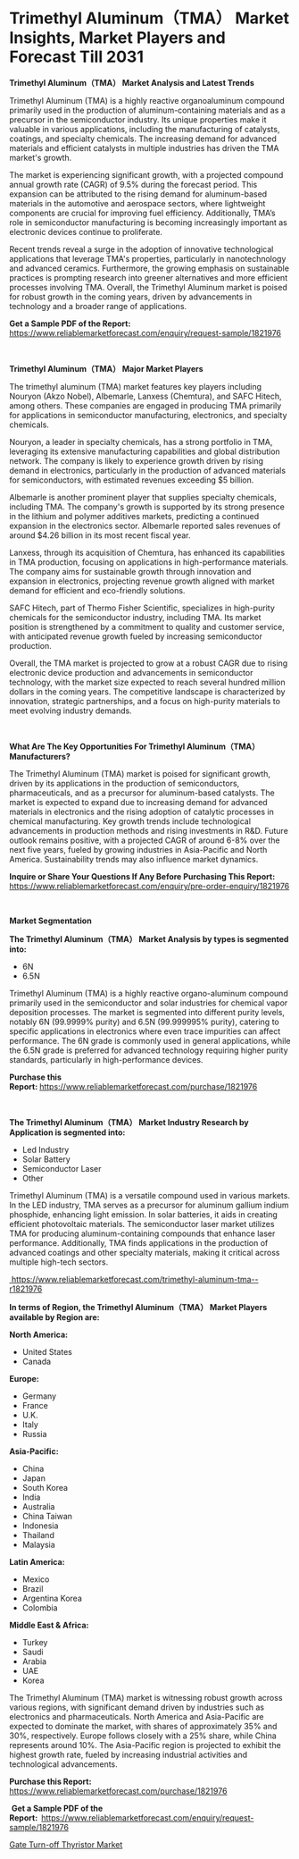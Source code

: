 <p><h1>Trimethyl Aluminum（TMA） Market Insights, Market Players and Forecast Till 2031</h1></p><p><strong>Trimethyl Aluminum（TMA） Market Analysis and Latest Trends</strong></p>
<p><p>Trimethyl Aluminum (TMA) is a highly reactive organoaluminum compound primarily used in the production of aluminum-containing materials and as a precursor in the semiconductor industry. Its unique properties make it valuable in various applications, including the manufacturing of catalysts, coatings, and specialty chemicals. The increasing demand for advanced materials and efficient catalysts in multiple industries has driven the TMA market's growth.</p><p>The market is experiencing significant growth, with a projected compound annual growth rate (CAGR) of 9.5% during the forecast period. This expansion can be attributed to the rising demand for aluminum-based materials in the automotive and aerospace sectors, where lightweight components are crucial for improving fuel efficiency. Additionally, TMA’s role in semiconductor manufacturing is becoming increasingly important as electronic devices continue to proliferate. </p><p>Recent trends reveal a surge in the adoption of innovative technological applications that leverage TMA's properties, particularly in nanotechnology and advanced ceramics. Furthermore, the growing emphasis on sustainable practices is prompting research into greener alternatives and more efficient processes involving TMA. Overall, the Trimethyl Aluminum market is poised for robust growth in the coming years, driven by advancements in technology and a broader range of applications.</p></p>
<p><strong>Get a Sample PDF of the Report:&nbsp;</strong> <a href="https://www.reliablemarketforecast.com/enquiry/request-sample/1821976?utm_campaign=1170&utm_medium=2&utm_source=Github&utm_content=ia&utm_term=29122024&utm_id=trimethyl-aluminumtma">https://www.reliablemarketforecast.com/enquiry/request-sample/1821976</a></p>
<p>&nbsp;</p>
<p><strong>Trimethyl Aluminum（TMA） Major Market Players</strong></p>
<p><p>The trimethyl aluminum (TMA) market features key players including Nouryon (Akzo Nobel), Albemarle, Lanxess (Chemtura), and SAFC Hitech, among others. These companies are engaged in producing TMA primarily for applications in semiconductor manufacturing, electronics, and specialty chemicals.</p><p>Nouryon, a leader in specialty chemicals, has a strong portfolio in TMA, leveraging its extensive manufacturing capabilities and global distribution network. The company is likely to experience growth driven by rising demand in electronics, particularly in the production of advanced materials for semiconductors, with estimated revenues exceeding $5 billion.</p><p>Albemarle is another prominent player that supplies specialty chemicals, including TMA. The company's growth is supported by its strong presence in the lithium and polymer additives markets, predicting a continued expansion in the electronics sector. Albemarle reported sales revenues of around $4.26 billion in its most recent fiscal year.</p><p>Lanxess, through its acquisition of Chemtura, has enhanced its capabilities in TMA production, focusing on applications in high-performance materials. The company aims for sustainable growth through innovation and expansion in electronics, projecting revenue growth aligned with market demand for efficient and eco-friendly solutions.</p><p>SAFC Hitech, part of Thermo Fisher Scientific, specializes in high-purity chemicals for the semiconductor industry, including TMA. Its market position is strengthened by a commitment to quality and customer service, with anticipated revenue growth fueled by increasing semiconductor production.</p><p>Overall, the TMA market is projected to grow at a robust CAGR due to rising electronic device production and advancements in semiconductor technology, with the market size expected to reach several hundred million dollars in the coming years. The competitive landscape is characterized by innovation, strategic partnerships, and a focus on high-purity materials to meet evolving industry demands.</p></p>
<p>&nbsp;</p>
<p><strong>What Are The Key Opportunities For Trimethyl Aluminum（TMA） Manufacturers?</strong></p>
<p><p>The Trimethyl Aluminum (TMA) market is poised for significant growth, driven by its applications in the production of semiconductors, pharmaceuticals, and as a precursor for aluminum-based catalysts. The market is expected to expand due to increasing demand for advanced materials in electronics and the rising adoption of catalytic processes in chemical manufacturing. Key growth trends include technological advancements in production methods and rising investments in R&D. Future outlook remains positive, with a projected CAGR of around 6-8% over the next five years, fueled by growing industries in Asia-Pacific and North America. Sustainability trends may also influence market dynamics.</p></p>
<p><strong>Inquire or Share Your Questions If Any Before Purchasing This Report:</strong> <a href="https://www.reliablemarketforecast.com/enquiry/pre-order-enquiry/1821976?utm_campaign=1170&utm_medium=2&utm_source=Github&utm_content=ia&utm_term=29122024&utm_id=trimethyl-aluminumtma">https://www.reliablemarketforecast.com/enquiry/pre-order-enquiry/1821976</a></p>
<p>&nbsp;</p>
<p><strong>Market Segmentation</strong></p>
<p><strong>The Trimethyl Aluminum（TMA） Market Analysis by types is segmented into:</strong></p>
<p><ul><li>6N</li><li>6.5N</li></ul></p>
<p><p>Trimethyl Aluminum (TMA) is a highly reactive organo-aluminum compound primarily used in the semiconductor and solar industries for chemical vapor deposition processes. The market is segmented into different purity levels, notably 6N (99.9999% purity) and 6.5N (99.999995% purity), catering to specific applications in electronics where even trace impurities can affect performance. The 6N grade is commonly used in general applications, while the 6.5N grade is preferred for advanced technology requiring higher purity standards, particularly in high-performance devices.</p></p>
<p><strong>Purchase this Report:&nbsp;</strong><a href="https://www.reliablemarketforecast.com/purchase/1821976?utm_campaign=1170&utm_medium=2&utm_source=Github&utm_content=ia&utm_term=29122024&utm_id=trimethyl-aluminumtma">https://www.reliablemarketforecast.com/purchase/1821976</a></p>
<p>&nbsp;</p>
<p><strong>The Trimethyl Aluminum（TMA） Market Industry Research by Application is segmented into:</strong></p>
<p><ul><li>Led Industry</li><li>Solar Battery</li><li>Semiconductor Laser</li><li>Other</li></ul></p>
<p><p>Trimethyl Aluminum (TMA) is a versatile compound used in various markets. In the LED industry, TMA serves as a precursor for aluminum gallium indium phosphide, enhancing light emission. In solar batteries, it aids in creating efficient photovoltaic materials. The semiconductor laser market utilizes TMA for producing aluminum-containing compounds that enhance laser performance. Additionally, TMA finds applications in the production of advanced coatings and other specialty materials, making it critical across multiple high-tech sectors.</p></p>
<p><a href="https://www.reliablemarketforecast.com/trimethyl-aluminum-tma--r1821976?utm_campaign=1170&utm_medium=2&utm_source=Github&utm_content=ia&utm_term=29122024&utm_id=trimethyl-aluminumtma">&nbsp;https://www.reliablemarketforecast.com/trimethyl-aluminum-tma--r1821976</a></p>
<p><strong>In terms of Region, the Trimethyl Aluminum（TMA） Market Players available by Region are:</strong></p>
<p>
    <p> <strong> North America: </strong>
        <ul>
            <li>United States</li>
            <li>Canada</li>
        </ul>
        </p> 
    <p> <strong> Europe: </strong>
        <ul>
            <li>Germany</li>
            <li>France</li>
            <li>U.K.</li>
            <li>Italy</li>
            <li>Russia</li>
        </ul>
        </p> 
    <p> <strong> Asia-Pacific: </strong>
        <ul>
            <li>China</li>
            <li>Japan</li>
            <li>South Korea</li>
            <li>India</li>
            <li>Australia</li>
            <li>China Taiwan</li>
            <li>Indonesia</li>
            <li>Thailand</li>
            <li>Malaysia</li>
        </ul>
        </p> 
    <p> <strong> Latin America: </strong>
        <ul>
            <li>Mexico</li>
            <li>Brazil</li>
            <li>Argentina Korea</li>
            <li>Colombia</li>
        </ul>
        </p> 
    <p> <strong> Middle East & Africa: </strong>
        <ul>
            <li>Turkey</li>
            <li>Saudi</li>
            <li>Arabia</li>
            <li>UAE</li>
            <li>Korea</li>
        </ul>
    </p>
    </p>
<p><p>The Trimethyl Aluminum (TMA) market is witnessing robust growth across various regions, with significant demand driven by industries such as electronics and pharmaceuticals. North America and Asia-Pacific are expected to dominate the market, with shares of approximately 35% and 30%, respectively. Europe follows closely with a 25% share, while China represents around 10%. The Asia-Pacific region is projected to exhibit the highest growth rate, fueled by increasing industrial activities and technological advancements.</p></p>
<p><strong>Purchase this Report: </strong><a href="https://www.reliablemarketforecast.com/purchase/1821976?utm_campaign=1170&utm_medium=2&utm_source=Github&utm_content=ia&utm_term=29122024&utm_id=trimethyl-aluminumtma">https://www.reliablemarketforecast.com/purchase/1821976</a></p>
<p>&nbsp;<strong>Get a Sample PDF of the Report:&nbsp;&nbsp;</strong><a href="https://www.reliablemarketforecast.com/enquiry/request-sample/1821976?utm_campaign=1170&utm_medium=2&utm_source=Github&utm_content=ia&utm_term=29122024&utm_id=trimethyl-aluminumtma">https://www.reliablemarketforecast.com/enquiry/request-sample/1821976</a></p>
<p><strong></strong></p>
<p><p><a href="https://github.com/sofayahoo2023/Market-Research-Report-List-6/blob/main/gate-turn-off-thyristor-market.md?utm_campaign=1170&utm_medium=2&utm_source=Github&utm_content=ia&utm_term=29122024&utm_id=trimethyl-aluminumtma">Gate Turn-off Thyristor Market</a></p></p>